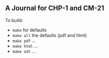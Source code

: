 
## A Journal for CHP-1 and CM-21

To build:

- `make`      for defaults
- `make all`  the defaults (pdf and html)
- `make pdf`  ... 
- `make html` ...
- `make odt`  ...

